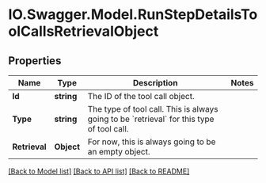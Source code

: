 # IO.Swagger.Model.RunStepDetailsToolCallsRetrievalObject
## Properties

Name | Type | Description | Notes
------------ | ------------- | ------------- | -------------
**Id** | **string** | The ID of the tool call object. | 
**Type** | **string** | The type of tool call. This is always going to be &#x60;retrieval&#x60; for this type of tool call. | 
**Retrieval** | **Object** | For now, this is always going to be an empty object. | 

[[Back to Model list]](../README.md#documentation-for-models) [[Back to API list]](../README.md#documentation-for-api-endpoints) [[Back to README]](../README.md)

